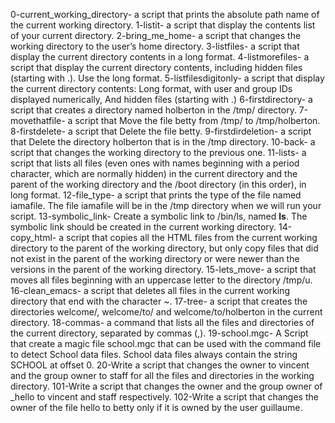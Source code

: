 0-current_working_directory- a script that prints the absolute path name of the current working directory.
1-listit- a script that display the contents list of your current directory.
2-bring_me_home- a script that changes the working directory to the user’s home directory.
3-listfiles- a script that display the current directory contents in a long format.
4-listmorefiles- a script that display the current directory contents, including hidden files (starting with .). Use the long format.
5-listfilesdigitonly- a script that display the current directory contents: Long format, with user and group IDs displayed numerically, And hidden files (starting with .)
6-firstdirectory- a script that creates a directory named holberton in the /tmp/ directory.
7-movethatfile- a script that Move the file betty from /tmp/ to /tmp/holberton.
8-firstdelete- a script that Delete the file betty.
9-firstdirdeletion- a script that Delete the directory holberton that is in the /tmp directory.
10-back- a script that changes the working directory to the previous one.
11-lists- a script that lists all files (even ones with names beginning with a period character, which are normally hidden) in the current directory and the parent of the working directory and the /boot directory (in this order), in long format.
12-file_type- a script that prints the type of the file named iamafile. The file iamafile will be in the /tmp directory when we will run your script.
13-symbolic_link- Create a symbolic link to /bin/ls, named __ls__. The symbolic link should be created in the current working directory.
14-copy_html- a script that copies all the HTML files from the current working directory to the parent of the working directory, but only copy files that did not exist in the parent of the working directory or were newer than the versions in the parent of the working directory.
15-lets_move- a script that moves all files beginning with an uppercase letter to the directory /tmp/u.
16-clean_emacs- a script that deletes all files in the current working directory that end with the character ~.
17-tree- a script that creates the directories welcome/, welcome/to/ and welcome/to/holberton in the current directory.
18-commas- a command that lists all the files and directories of the current directory, separated by commas (,).
19-school.mgc- A Script that create a magic file school.mgc that can be used with the command file to detect School data files. School data files always contain the string SCHOOL at offset 0.
20-Write a script that changes the owner to vincent and the group owner to staff for all the files and directories in the working directory.
101-Write a script that changes the owner and the group owner of _hello to vincent and staff respectively.
102-Write a script that changes the owner of the file hello to betty only if it is owned by the user guillaume.
